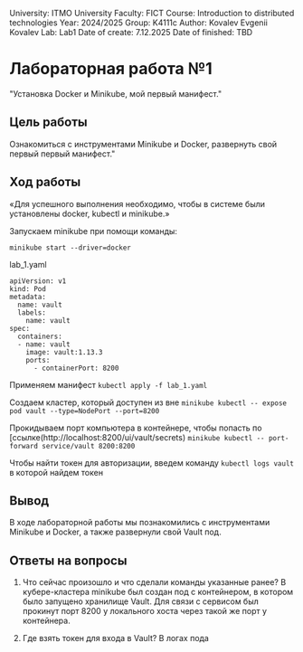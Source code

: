 University: ITMO University
Faculty: FICT
Course: Introduction to distributed technologies
Year: 2024/2025
Group: K4111c
Author: Kovalev Evgenii Kovalev
Lab: Lab1
Date of create: 7.12.2025
Date of finished: TBD

# Лабораторная работа №1

"Установка Docker и Minikube, мой первый манифест."

## Цель работы

Ознакомиться с инструментами Minikube и Docker, развернуть свой первый первый манифест."

## Ход работы
«Для успешного выполнения необходимо, чтобы в системе были установлены docker, kubectl и minikube.»

Запускаем minikube при помощи команды:

```minikube start --driver=docker```

lab_1.yaml
```
apiVersion: v1
kind: Pod
metadata:
  name: vault
  labels:
    name: vault
spec:
  containers:
  - name: vault
    image: vault:1.13.3
    ports:
      - containerPort: 8200
```
Применяем манифест
```kubectl apply -f lab_1.yaml```

Создаем кластер, который доступен из вне 
```minikube kubectl -- expose pod vault --type=NodePort --port=8200```

Прокидываем порт компьютера в контейнере, чтобы попасть по [ссылке(http://localhost:8200/ui/vault/secrets)
```minikube kubectl -- port-forward service/vault 8200:8200```

Чтобы найти токен для авторизации, введем команду
```kubectl logs vault```
в которой найдем токен

## Вывод
В ходе лабораторной работы мы познакомились с инструментами Minikube и Docker, а также развернули свой Vault под.

## Ответы на вопросы 
1. Что сейчас произошло и что сделали команды указанные ранее?
   В кубере-кластера minikube был создан под с контейнером, в котором было запущено хранилище
   Vault. Для связи с сервисом был прокинут порт 8200 у локального хоста через такой же порт
   у контейнера.

2. Где взять токен для входа в Vault?
   В логах пода

